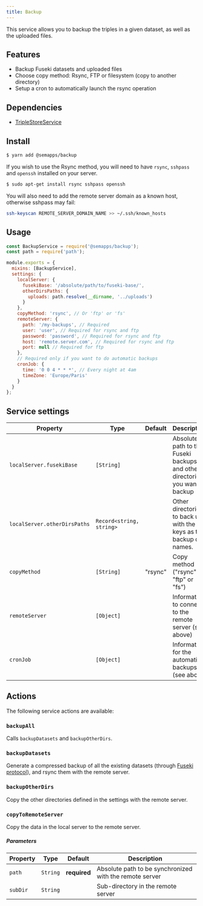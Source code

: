 ```yaml
---
title: Backup
---
```


This service allows you to backup the triples in a given dataset, as well as the uploaded files.

## Features

- Backup Fuseki datasets and uploaded files
- Choose copy method: Rsync, FTP or filesystem (copy to another directory)
- Setup a cron to automatically launch the rsync operation

## Dependencies

- [TripleStoreService](triplestore)

## Install

```bash
$ yarn add @semapps/backup
```

If you wish to use the Rsync method, you will need to have `rsync`, `sshpass` and `openssh` installed on your server.

```bash
$ sudo apt-get install rsync sshpass openssh
```

You will also need to add the remote server domain as a known host, otherwise sshpass may fail:

```bash
ssh-keyscan REMOTE_SERVER_DOMAIN_NAME >> ~/.ssh/known_hosts
```

## Usage

```js
const BackupService = require('@semapps/backup');
const path = require('path');

module.exports = {
  mixins: [BackupService],
  settings: {
    localServer: {
      fusekiBase: '/absolute/path/to/fuseki-base/',
      otherDirsPaths: {
        uploads: path.resolve(__dirname, '../uploads')
      }
    },
    copyMethod: 'rsync', // Or 'ftp' or 'fs'
    remoteServer: {
      path: '/my-backups', // Required
      user: 'user', // Required for rsync and ftp
      password: 'password', // Required for rsync and ftp
      host: 'remote.server.com', // Required for rsync and ftp
      port: null // Required for ftp
    },
    // Required only if you want to do automatic backups
    cronJob: {
      time: '0 0 4 * * *', // Every night at 4am
      timeZone: 'Europe/Paris'
    }
  }
};
```

## Service settings

| Property                     | Type                     | Default | Description                                                                  |
| ---------------------------- | ------------------------ | ------- | ---------------------------------------------------------------------------- |
| `localServer.fusekiBase`     | `[String]`               |         | Absolute path to the Fuseki backups and other directories you want to backup |
| `localServer.otherDirsPaths` | `Record<string, string>` |         | Other directories to back up with the keys as the backup dir names.          |
| `copyMethod`                 | `[String]`               | "rsync" | Copy method ("rsync", "ftp" or "fs")                                         |
| `remoteServer`               | `[Object]`               |         | Information to connect to the remote server (see above)                      |
| `cronJob`                    | `[Object]`               |         | Information for the automatic backups (see above)                            |

## Actions

The following service actions are available:

### `backupAll`

Calls `backupDatasets` and `backupOtherDirs`.

### `backupDatasets`

Generate a compressed backup of all the existing datasets (through [Fuseki protocol](https://jena.apache.org/documentation/fuseki2/fuseki-server-protocol.html)), and rsync them with the remote server.

### `backupOtherDirs`

Copy the other directories defined in the settings with the remote server.

### `copyToRemoteServer`

Copy the data in the local server to the remote server.

##### Parameters

| Property | Type     | Default      | Description                                             |
| -------- | -------- | ------------ | ------------------------------------------------------- |
| `path`   | `String` | **required** | Absolute path to be synchronized with the remote server |
| `subDir` | `String` |              | Sub-directory in the remote server                      |
